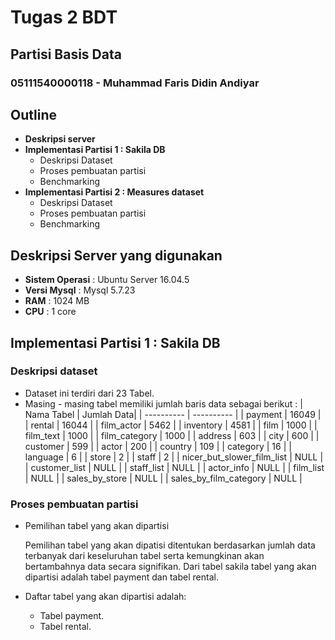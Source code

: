 # Tugas 2 BDT
## Partisi Basis Data
### 05111540000118 - Muhammad Faris Didin Andiyar

## Outline
* **Deskripsi server**
* **Implementasi Partisi 1 : Sakila DB**
    * Deskripsi Dataset
    * Proses pembuatan partisi
    * Benchmarking
* **Implementasi Partisi 2 : Measures dataset**
    * Deskripsi Dataset
    * Proses pembuatan partisi
    * Benchmarking

## Deskripsi Server yang digunakan
* **Sistem Operasi** : Ubuntu Server 16.04.5
* **Versi Mysql** : Mysql 5.7.23
* **RAM** : 1024 MB
* **CPU** : 1 core

## Implementasi Partisi 1 : Sakila DB
### Deskripsi dataset
* Dataset ini terdiri dari 23 Tabel.
* Masing - masing tabel memiliki jumlah baris data sebagai berikut :
    | Nama Tabel | Jumlah Data|
    | ---------- | ---------- |
    | payment                    |      16049 |
    | rental                     |      16044 |
    | film_actor                 |       5462 |
    | inventory                  |       4581 |
    | film                       |       1000 |
    | film_text                  |       1000 |
    | film_category              |       1000 |
    | address                    |        603 |
    | city                       |        600 |
    | customer                   |        599 |
    | actor                      |        200 |
    | country                    |        109 |
    | category                   |         16 |
    | language                   |          6 |
    | store                      |          2 |
    | staff                      |          2 |
    | nicer_but_slower_film_list |       NULL |
    | customer_list              |       NULL |
    | staff_list                 |       NULL |
    | actor_info                 |       NULL |
    | film_list                  |       NULL |
    | sales_by_store             |       NULL |
    | sales_by_film_category     |       NULL |

### Proses pembuatan partisi
* Pemilihan tabel yang akan dipartisi

    Pemilihan tabel yang akan dipatisi ditentukan berdasarkan jumlah data terbanyak dari keseluruhan tabel serta kemungkinan akan bertambahnya data secara signifikan. Dari tabel sakila tabel yang akan dipartisi adalah tabel payment dan tabel rental.

* Daftar tabel yang akan dipartisi adalah:
    * Tabel payment.
    * Tabel rental.